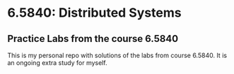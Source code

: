 # 6.5840: Distributed Systems

## Practice Labs from the course 6.5840

This is my personal repo with solutions of the labs from course 6.5840. It is an ongoing extra study for myself.
